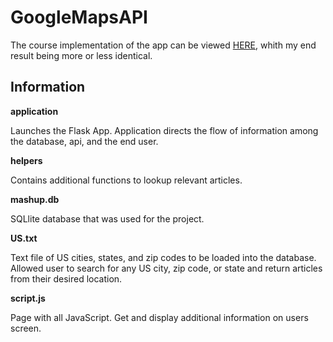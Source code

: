 # GoogleMapsAPI

The course implementation of the app can be viewed <a href="http://mashup.cs50.net/">HERE</a>, whith my end result being more or less identical. 


<strong><h2>Information</h2></strong>


<strong>application</strong>

Launches the Flask App. Application directs the flow of information among the database, api, and the end user. 

<strong>helpers</strong>

Contains additional functions to lookup relevant articles.

<strong>mashup.db</strong>

SQLlite database that was used for the project. 

<strong>US.txt</strong>

Text file of US cities, states, and zip codes to be loaded into the database. Allowed user to search for any US city, zip code, or state
and return articles from their desired location.

<strong>script.js</strong>

Page with all JavaScript. Get and display additional information on users screen.
